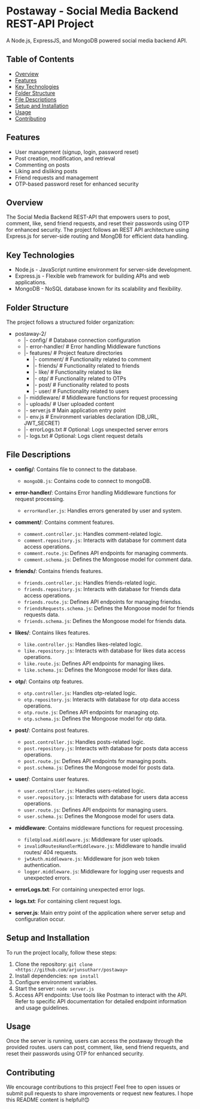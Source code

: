 # Postaway - Social Media Backend REST-API Project

A Node.js, ExpressJS, and MongoDB powered social media backend API.

## Table of Contents

- [Overview](#overview)
- [Features](#features)
- [Key Technologies](#Key-Technologies)
- [Folder Structure](#folder-structure)
- [File Descriptions](#file-descriptions)
- [Setup and Installation](#setup-and-installation)
- [Usage](#usage)
- [Contributing](#contributing)

## Features

- User management (signup, login, password reset)
- Post creation, modification, and retrieval
- Commenting on posts
- Liking and disliking posts
- Friend requests and management
- OTP-based password reset for enhanced security

## Overview

The Social Media Backend REST-API that empowers users to post, comment, like, send friend requests, and reset their passwords using OTP for enhanced security. The project follows an REST API architecture using Express.js for server-side routing and MongDB for efficient data handling.

## Key Technologies

- Node.js - JavaScript runtime environment for server-side development.
- Express.js - Flexible web framework for building APIs and web applications.
- MongoDB - NoSQL database known for its scalability and flexibility.

## Folder Structure

The project follows a structured folder organization:

- postaway-2/
  - |- config/ # Database connection configuration
  - |- error-handler/ # Error handling Middleware functions
  - |- features/ # Project feature directories
    - |- comment/ # Functionality related to comment
    - |- friends/ # Functionality related to friends
    - |- like/ # Functionality related to like
    - |- otp/ # Functionality related to OTPs
    - |- post/ # Functionality related to posts
    - |- user/ # Functionality related to users
  - |- middleware/ # Middleware functions for request processing
  - |- uploads/ # User uploaded content
  - |- server.js # Main application entry point
  - |- env.js # Environment variables declaration (DB_URL, JWT_SECRET)
  - |- errorLogs.txt # Optional: Logs unexpected server errors
  - |- logs.txt # Optional: Logs client request details

## File Descriptions

- **config/**: Contains file to connect to the database.

  - `mongoDB.js`: Contains code to connect to mongoDB.

- **error-handler/**: Contains Error handling Middleware functions for request processing.

  - `errorHandler.js`: Handles errors generated by user and system.

- **comment/**: Contains comment features.

  - `comment.controller.js`: Handles comment-related logic.
  - `comment.repository.js`: Interacts with database for comment data access operations.
  - `comment.route.js`: Defines API endpoints for managing comments.
  - `comment.schema.js`: Defines the Mongoose model for comment data.

- **friends/**: Contains friends features.

  - `friends.controller.js`: Handles friends-related logic.
  - `friends.repository.js`: Interacts with database for friends data access operations.
  - `friends.route.js`: Defines API endpoints for managing friendss.
  - `friendsRequests.schema.js`: Defines the Mongoose model for friends requests data.
  - `friends.schema.js`: Defines the Mongoose model for friends data.

- **likes/**: Contains likes features.

  - `like.controller.js`: Handles likes-related logic.
  - `like.repository.js`: Interacts with database for likes data access operations.
  - `like.route.js`: Defines API endpoints for managing likes.
  - `like.schema.js`: Defines the Mongoose model for likes data.

- **otp/**: Contains otp features.

  - `otp.controller.js`: Handles otp-related logic.
  - `otp.repository.js`: Interacts with database for otp data access operations.
  - `otp.route.js`: Defines API endpoints for managing otp.
  - `otp.schema.js`: Defines the Mongoose model for otp data.

- **post/**: Contains post features.

  - `post.controller.js`: Handles posts-related logic.
  - `post.repository.js`: Interacts with database for posts data access operations.
  - `post.route.js`: Defines API endpoints for managing posts.
  - `post.schema.js`: Defines the Mongoose model for posts data.

- **user/**: Contains user features.

  - `user.controller.js`: Handles users-related logic.
  - `user.repository.js`: Interacts with database for users data access operations.
  - `user.route.js`: Defines API endpoints for managing users.
  - `user.schema.js`: Defines the Mongoose model for users data.

- **middleware**: Contains middleware functions for request processing.

  - `fileUpload.middleware.js`: Middleware for user uploads.
  - `invalidRoutesHandlerMiddleware.js`: Middleware to handle invalid routes/ 404 requests.
  - `jwtAuth.middleware.js`: Middleware for json web token authentication.
  - `logger.middleware.js`: Middleware for logging user requests and unexpected errors.

- **errorLogs.txt**: For containing unexpected error logs.
- **logs.txt**: For containing client request logs.

- **server.js**: Main entry point of the application where server setup and configuration occur.

## Setup and Installation

To run the project locally, follow these steps:

1. Clone the repository: `git clone <https://github.com/arjunsutharr/postaway> `
2. Install dependencies: `npm install`
3. Configure environment variables.
4. Start the server: `node server.js`
5. Access API endpoints: Use tools like Postman to interact with the API. Refer to specific API documentation for detailed endpoint information and usage guidelines.

## Usage

Once the server is running, users can access the postaway through the provided routes. users can post, comment, like, send friend requests, and reset their passwords using OTP for enhanced security.

## Contributing

We encourage contributions to this project! Feel free to open issues or submit pull requests to share improvements or request new features.
I hope this README content is helpful!😊

